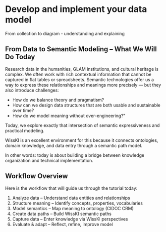 <!--
*titel:
*author:in/urheber:in: 
orcid: 
email: SODa@sammlungen.io
*lizenz: cc by
lizenzlink: https://creativecommons.org/
*persistenter OER link: 
language: 
version:  v1
beschreibung: 
format: SODa WissKI How-to-Tutorial
modultitel: 
modul: Unit 1
einheitstitel: Welcome and warm-up 
eiheit: Einheit 1
lernziel: 

baustein:
zielgruppe: https://zenodo.org/records/15574575
gestaltungsprinzip: 
keywords: ???
erstellungsdatum: 

technische metadaten:
medientyp: text
dateiformat: .md
dauer: 
größe:
software: Web

icon: https://github.com/chastik/Beratung_Dateityp_Bild/refs/heads/main/resources/SODa-Logo_full.svg

link: https://raw.githubusercontent.com/chastik/WissKI/refs/heads/main/soda.css

-->

# Develop and implement your data model 

From collection to diagram - understanding and explaining

## From Data to Semantic Modeling – What We Will Do Today

Research data in the humanities, GLAM institutions, and cultural heritage is complex. We often work with rich contextual information that cannot be captured in flat tables or spreadsheets. Semantic technologies offer us a way to express these relationships and meanings more precisely — but they also introduce challenges:

* How do we balance theory and pragmatism?
* How can we design data structures that are both usable and sustainable over time?
* How do we model meaning without over-engineering?"

Today, we explore exactly that intersection of semantic expressiveness and practical modeling. 

WissKI is an excellent environment for this because it connects ontologies, domain knowledge, and data entry through a semantic path model. 

In other words: today is about building a bridge between knowledge organization and technical implementation.

## Workflow Overview

Here is the workflow that will guide us through the tutorial today:

1. Analyze data – Understand data entities and relationships
2. Structure meaning – Identify concepts, properties, vocabularies
3. Model semantics – Map meaning to ontology (CIDOC CRM)
4. Create data paths – Build WissKI semantic paths
5. Capture data – Enter knowledge via WissKI perspectives
6. Evaluate & adapt – Reflect, refine, improve model

